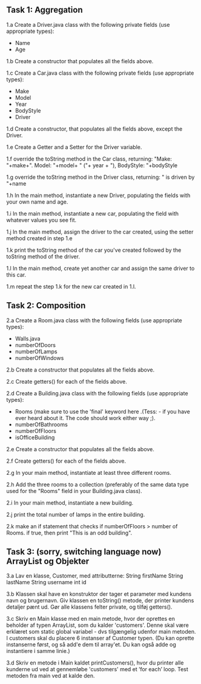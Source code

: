 ## Task 1: Aggregation
1.a Create a Driver.java class with the following private fields (use appropriate types):
- Name
- Age

1.b Create a constructor that populates all the fields above.

1.c Create a Car.java class with the following private fields (use appropriate types):
- Make
- Model
- Year
- BodyStyle
- Driver

1.d Create a constructor, that populates all the fields above, except the Driver.

1.e Create a Getter and a Setter for the Driver variable.

1.f override the toString method in the Car class, returning:
"Make: "+make+". Model: "+model+ " ("+ year + "), BodyStyle: "+bodyStyle

1.g override the toString method in the Driver class, returning:
" is driven by "+name

1.h In the main method, instantiate a new Driver, populating the fields with your own name and age.

1.i In the main method, instantiate a new car, populating the field with whatever values you see fit.

1.j In the main method, assign the driver to the car created, using the setter method created in step 1.e

1.k print the toString method of the car you've created followed by the toString method of the driver.

1.l In the main method, create yet another car and assign the same driver to this car.

1.m repeat the step 1.k for the new car created in 1.l.


## Task 2: Composition
2.a Create a Room.java class with the following fields (use appropriate types):
- Walls.java
- numberOfDoors
- numberOfLamps
- numberOfWindows

2.b Create a constructor that populates all the fields above.

2.c Create getters() for each of the fields above.

2.d Create a Building.java class with the following fields (use appropriate types):
- Rooms (make sure to use the \'final\' keyword here .(Tess: - if you have ever heard about it. The code should work either way ;).
- numberOfBathrooms
- numberOfFloors
- isOfficeBuilding

2.e Create a constructor that populates all the fields above.

2.f Create getters() for each of the fields above.

2.g In your main method, instantiate at least three different rooms.

2.h Add the three rooms to a collection (preferably of the same data type used for the "Rooms" field in your Building.java class).

2.i In your main method, instantiate a new building.

2.j print the total number of lamps in the entire building.

2.k make an if statement that checks if numberOfFloors > number of Rooms. if true, then print "This is an odd building".


## Task 3: (sorry, switching language now) ArrayList og Objekter

3.a Lav en klasse, Customer, med attributterne:
String firstName
String lastName
String username
int id

3.b Klassen skal have en konstruktor der tager et parameter med kundens navn og brugernavn. Giv klassen en toString() metode, der printer kundens detaljer pænt ud. Gør alle klassens felter private, og tilføj getters().

3.c Skriv en Main klasse med en main metode, hvor der oprettes en beholder af typen ArrayList, som du kalder 'customers'. Denne skal være erklæret som static global variabel - dvs tilgængelig udenfor main metoden. I customers skal du placere 6 instanser af Customer typen.
(Du kan oprette instanserne først, og så add'e dem til array'et. Du kan også adde og instantiere i samme linie.)

3.d Skriv en metode i Main kaldet printCustomers(), hvor du printer alle kunderne ud ved at gennemløbe 'customers' med et ’for each’ loop. Test metoden fra main ved at kalde den.